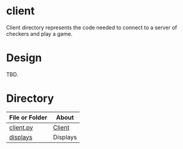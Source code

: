 # client

Client directory represents the code needed to connect to a server of checkers
and play a game.

# Design

TBD.

# Directory 
| File or Folder | About |
| ---            | ---   |
| [client.py](./client.py) | [Client](./client.py) |
| [displays](./displays/README.md) | Displays
